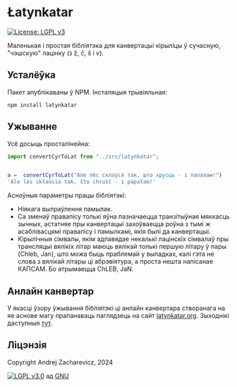 # Łatynkatar

[![License: LGPL v3](https://img.shields.io/badge/License-LGPL%20v3-blue.svg)](https://github.com/measles/latynkatar.js/blob/main/LICENSE)

Маленькая і простая бібліятэка для канвертацыі кірыліцы ў сучасную, "чэшскую" лацінку (з ž, č, š і v).

## Усталёўка
Пакет апублікаваны ў NPM. Інсталяцыя трывіяльная:
```
npm install latynkatar
```

## Ужыванне

Усё досыць просталінейна:

```js
import convertCyrToLat from "../src/latynkatar";


a =  convertCyrToLat("Але лёс склаўся так, што хрусць - і папалам!")
'Ale los skłaŭsia tak, što chruść - i papałam!'
```

Асноўныя параметры працы бібліятэкі:

- Ніякага выпраўлення памылак.
- Са зменаў правапісу толькі яўна пазначаецца транзітыўная мяккасць зычных, астатняе пры канвертацыі захоўваецца роўна з тымі ж асаблівасцямі правапісу і памылкамі, якія былі да канвертацыі.
- Кірылічныя сімвалы, якім адпавядае некалькі лацінскіх сімвалаў пры трансляцыі вялікіх літар маюць вялікай толькі першую літару ў пары (Chleb, Jan), што можа быць праблемай у выпадках, калі гэта не слова з вялікай літары ці абрэвіятура, а проста нешта напісанае КАПСАМ. Бо атрымаецца ChLEB, JaN.

## Анлайн канвертар

У якасці ўзору ўжывання бібліятэкі ці анлайн канвертара створанага на яе аснове магу прапанаваць паглядзець на сайт [latynkatar.org](https://latynkatar.org). Зыходнікі даступныя [тут](https://github.com/measles/latynkatar_site).

## Ліцэнзія

Copyright Andrej Zacharevicz, 2024

[![LGPL v3.0](https://www.gnu.org/graphics/lgplv3-with-text-154x68.png)](https://github.com/measles/latynkatar/blob/main/LICENSE) ад [GNU](https://www.gnu.org/licenses/lgpl-3.0.html)
